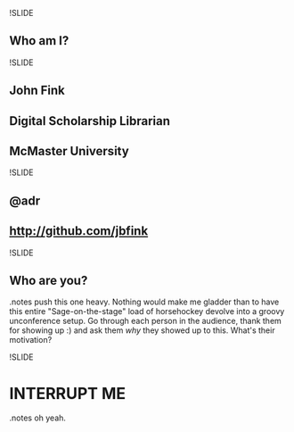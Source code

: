 !SLIDE
## Who am I? ##

!SLIDE 
## John Fink ##
## Digital Scholarship Librarian ##
## McMaster University ##

!SLIDE 
## @adr ##
## http://github.com/jbfink ##

!SLIDE
## Who are you? ##

.notes push this one heavy. Nothing would make me gladder than to have this entire "Sage-on-the-stage" load of horsehockey devolve into a groovy unconference setup. Go through each person in the audience, thank them for showing up :) and ask them *why* they showed up to this. What's their motivation?

!SLIDE
# INTERRUPT ME #

.notes oh yeah.
